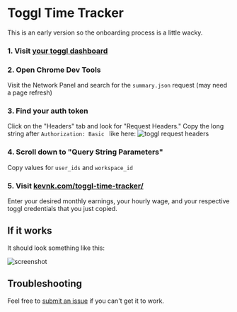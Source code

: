 
# Toggl Time Tracker

This is an early version so the onboarding process is a little wacky.

### 1. Visit [your toggl dashboard](https://toggl.com/app/#dashboard)

### 2. Open Chrome Dev Tools 
Visit the Network Panel and search for the `summary.json` request (may need a page refresh)

### 3. Find your auth token
Click on the "Headers" tab and look for "Request Headers." Copy the long string after `Authorization: Basic ` like here: ![toggl request headers](http://monosnap.com/image/CaNShPKToK2p9fnsyZW0TMkFk3On60.png)

### 4. Scroll down to "Query String Parameters"
Copy values for `user_ids` and `workspace_id`

### 5. Visit [kevnk.com/toggl-time-tracker/](http://www.kevnk.com/toggl-time-tracker/) 
Enter your desired monthly earnings, your hourly wage, and your respective toggl credentials that you just copied.


## If it works
It should look something like this:

![screenshot](http://monosnap.com/image/3iGsSAIUrh2085peOxqqE21DludGK1.png)


## Troubleshooting
Feel free to [submit an issue](https://github.com/kevnk/toggl-time-tracker/issues) if you can't get it to work.



